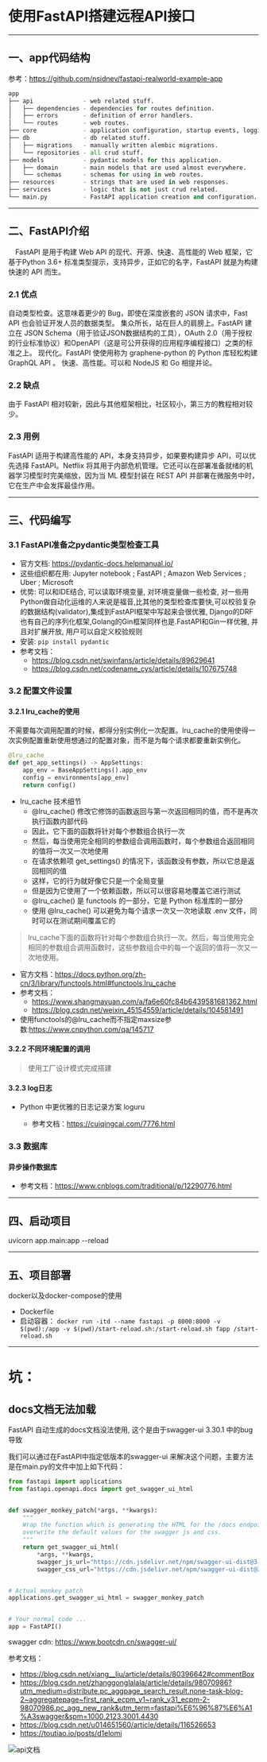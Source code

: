 # 使用FastAPI搭建远程API接口
---
## 一、app代码结构
参考：https://github.com/nsidnev/fastapi-realworld-example-app
```python
app
├── api              - web related stuff.
│   ├── dependencies - dependencies for routes definition.
│   ├── errors       - definition of error handlers.
│   └── routes       - web routes.
├── core             - application configuration, startup events, logging.
├── db               - db related stuff.
│   ├── migrations   - manually written alembic migrations.
│   └── repositories - all crud stuff.
├── models           - pydantic models for this application.
│   ├── domain       - main models that are used almost everywhere.
│   └── schemas      - schemas for using in web routes.
├── resources        - strings that are used in web responses.
├── services         - logic that is not just crud related.
└── main.py          - FastAPI application creation and configuration.
```
---
## 二、FastAPI介绍
　FastAPI 是用于构建 Web API 的现代、开源、快速、高性能的 Web 框架，它基于Python 3.6+ 标准类型提示，支持异步，正如它的名字，FastAPI 就是为构建快速的 API 而生。
### 2.1 优点
自动类型检查。这意味着更少的 Bug，即使在深度嵌套的 JSON 请求中，Fast API 也会验证开发人员的数据类型。
集众所长，站在巨人的肩膀上。FastAPI 建立在 JSON Schema（用于验证JSON数据结构的工具），OAuth 2.0（用于授权的行业标准协议）和OpenAPI（这是可公开获得的应用程序编程接口）之类的标准之上。
现代化。FastAPI 使使用称为 graphene-python 的 Python 库轻松构建 GraphQL API 。
快速、高性能。可以和 NodeJS 和 Go 相提并论。
### 2.2 缺点
由于 FastAPI 相对较新，因此与其他框架相比，社区较小，第三方的教程相对较少。
### 2.3 用例
FastAPI 适用于构建高性能的 API，本身支持异步，如果要构建异步 API，可以优先选择 FastAPI。Netflix 将其用于内部危机管理。它还可以在部署准备就绪的机器学习模型时完美缩放，因为当 ML 模型封装在 REST API 并部署在微服务中时，它在生产中会发挥最佳作用。

---
## 三、代码编写
### 3.1 FastAPI准备之pydantic类型检查工具
- 官方文档: https://pydantic-docs.helpmanual.io/
- 这些组织都在用: Jupyter notebook ; FastAPI ; Amazon Web Services ; Uber ; Microsoft
- 优势: 可以和IDE结合, 可以读取环境变量, 对环境变量做一些检查, 对一些用Python做自动化运维的人来说是福音,比其他的类型检查库要快,可以校验复杂的数据结构(validator),集成到FastAPI框架中写起来会很优雅, Django的DRF也有自己的序列化框架,Golang的Gin框架同样也是.FastAPI和Gin一样优雅, 并且对扩展开放, 用户可以自定义校验规则
- 安装: `pip install pydantic`
- 参考文档：
    - https://blog.csdn.net/swinfans/article/details/89629641
    - https://blog.csdn.net/codename_cys/article/details/107675748
### 3.2 配置文件设置
#### 3.2.1 lru_cache的使用
不需要每次调用配置的时候，都得分别实例化一次配置。lru_cache的使用使得一次实例配置重新使用想通过的配置对象，而不是为每个请求都要重新实例化。
```python
@lru_cache
def get_app_settings() -> AppSettings:
    app_env = BaseAppSettings().app_env
    config = environments[app_env]
    return config()
```
- lru_cache 技术细节
    - @lru_cache() 修改它修饰的函数返回与第一次返回相同的值，而不是再次执行函数内部代码
    - 因此，它下面的函数将针对每个参数组合执行一次
    - 然后，每当使用完全相同的参数组合调用函数时，每个参数组合返回相同的值将一次又一次地使用
    - 在请求依赖项 get_settings() 的情况下，该函数没有参数，所以它总是返回相同的值
    - 这样，它的行为就好像它只是一个全局变量
    - 但是因为它使用了一个依赖函数，所以可以很容易地覆盖它进行测试
    - @lru_cache() 是 functools 的一部分，它是 Python 标准库的一部分
    - 使用 @lru_cache() 可以避免为每个请求一次又一次地读取 .env 文件，同时可以在测试期间覆盖它的
> lru_cache下面的函数将针对每个参数组合执行一次。然后，每当使用完全相同的参数组合调用函数时，这些参数组合中的每一个返回的值将一次又一次地使用。
- 官方文档：https://docs.python.org/zh-cn/3/library/functools.html#functools.lru_cache
- 参考文档：
    - https://www.shangmayuan.com/a/fa6e60fc84b6439581681362.html
    - https://blog.csdn.net/weixin_45154559/article/details/104581491
- 使用functools的@lru_cache而不指定maxsize参数:https://www.cnpython.com/qa/145717
#### 3.2.2 不同环境配置的调用
> 使用工厂设计模式完成搭建

#### 3.2.3 log日志
- Python 中更优雅的日志记录方案 loguru

    - 参考文档：https://cuiqingcai.com/7776.html
    
### 3.3 数据库
#### 异步操作数据库
- 参考文档：https://www.cnblogs.com/traditional/p/12290776.html

---
## 四、启动项目
uvicorn app.main:app --reload

---
## 五、项目部署
docker以及docker-compose的使用
- Dockerfile
- 启动容器：
`docker run -itd --name fastapi -p 8000:8000 -v $(pwd):/app -v $(pwd)/start-reload.sh:/start-reload.sh fapp /start-reload.sh
`

---
# 坑：
## docs文档无法加载
FastAPI 自动生成的docs文档没法使用, 这个是由于swagger-ui 3.30.1 中的bug导致

我们可以通过在FastAPI中指定低版本的swagger-ui 来解决这个问题，主要方法是在main.py的文件中加上如下代码：
```python
from fastapi import applications
from fastapi.openapi.docs import get_swagger_ui_html


def swagger_monkey_patch(*args, **kwargs):
    """
    Wrap the function which is generating the HTML for the /docs endpoint and 
    overwrite the default values for the swagger js and css.
    """
    return get_swagger_ui_html(
        *args, **kwargs,
        swagger_js_url="https://cdn.jsdelivr.net/npm/swagger-ui-dist@3.29/swagger-ui-bundle.js",
        swagger_css_url="https://cdn.jsdelivr.net/npm/swagger-ui-dist@3.29/swagger-ui.css")


# Actual monkey patch
applications.get_swagger_ui_html = swagger_monkey_patch


# Your normal code ...
app = FastAPI()
```
swagger cdn: https://www.bootcdn.cn/swagger-ui/

参考文档：
- https://blog.csdn.net/xiang__liu/article/details/80396642#commentBox
- https://blog.csdn.net/zhanggonglalala/article/details/98070986?utm_medium=distribute.pc_aggpage_search_result.none-task-blog-2~aggregatepage~first_rank_ecpm_v1~rank_v31_ecpm-2-98070986.pc_agg_new_rank&utm_term=fastapi%E6%96%87%E6%A1%A3swagger&spm=1000.2123.3001.4430
- https://blog.csdn.net/u014651560/article/details/116526653
- https://toutiao.io/posts/d1elomi

![api文档](res/fapi.png)